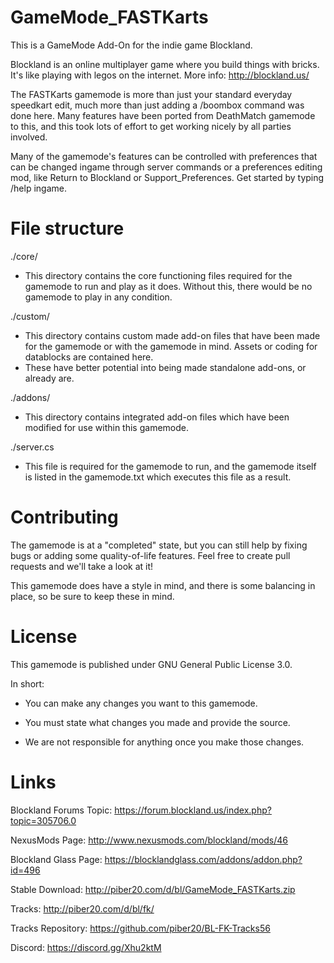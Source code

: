 # GameMode_FASTKarts
This is a GameMode Add-On for the indie game Blockland.

Blockland is an online multiplayer game where you build things with bricks.
It's like playing with legos on the internet.
More info: http://blockland.us/

The FASTKarts gamemode is more than just your standard everyday speedkart edit, much more than just adding a /boombox command was done here. Many features have been ported from DeathMatch gamemode to this, and this took lots of effort to get working nicely by all parties involved.

Many of the gamemode's features can be controlled with preferences that can be changed ingame through server commands or a preferences editing mod, like Return to Blockland or Support_Preferences. Get started by typing /help ingame.

# File structure
./core/
- This directory contains the core functioning files required for the gamemode to run and play as it does. Without this, there would be no gamemode to play in any condition.

./custom/
- This directory contains custom made add-on files that have been made for the gamemode or with the gamemode in mind. Assets or coding for datablocks are contained here.
- These have better potential into being made standalone add-ons, or already are.

./addons/
- This directory contains integrated add-on files which have been modified for use within this gamemode.

./server.cs
- This file is required for the gamemode to run, and the gamemode itself is listed in the gamemode.txt which executes this file as a result.

# Contributing
The gamemode is at a "completed" state, but you can still help by fixing bugs or adding some quality-of-life features. Feel free to create pull requests and we'll take a look at it!

This gamemode does have a style in mind, and there is some balancing in place, so be sure to keep these in mind.

# License
This gamemode is published under GNU General Public License 3.0.

In short:

- You can make any changes you want to this gamemode.

- You must state what changes you made and provide the source.

- We are not responsible for anything once you make those changes.

# Links
Blockland Forums Topic: https://forum.blockland.us/index.php?topic=305706.0

NexusMods Page: http://www.nexusmods.com/blockland/mods/46

Blockland Glass Page: https://blocklandglass.com/addons/addon.php?id=496

Stable Download: http://piber20.com/d/bl/GameMode_FASTKarts.zip

Tracks: http://piber20.com/d/bl/fk/

Tracks Repository: https://github.com/piber20/BL-FK-Tracks56

Discord: https://discord.gg/Xhu2ktM
